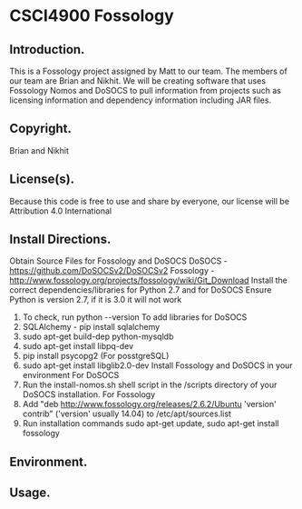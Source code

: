 # CSCI4900 Fossology
## Introduction.
This is a Fossology project assigned by Matt to our team. The members of our team are Brian and Nikhit. We will be creating software that uses Fossology Nomos and DoSOCS to pull information from projects such as licensing information and dependency information including JAR files.
## Copyright.
Brian and Nikhit
## License(s).
Because this code is free to use and share by everyone, our license will be Attribution 4.0 International
## Install Directions.
Obtain Source Files for Fossology and DoSOCS
DoSOCS - https://github.com/DoSOCSv2/DoSOCSv2
Fossology - http://www.fossology.org/projects/fossology/wiki/Git_Download
Install the correct dependencies/libraries for Python 2.7 and for DoSOCS
Ensure Python is version 2.7, if it is 3.0 it will not work
1. To check, run python --version
To add libraries for DoSOCS
1. SQLAlchemy - pip install sqlalchemy 
2. sudo apt-get build-dep python-mysqldb
3. sudo apt-get install libpq-dev 
4. pip install psycopg2 (For posstgreSQL)
5. sudo apt-get install libglib2.0-dev
Install Fossology and DoSOCS in your environment
For DoSOCS
1. Run the install-nomos.sh shell script in the /scripts directory of your DoSOCS installation.
For Fossology
1. Add "deb http://www.fossology.org/releases/2.6.2/Ubuntu 'version' contrib" ('version' usually 14.04) to /etc/apt/sources.list
2. Run installation commands sudo apt-get update, sudo apt-get install fossology
## Environment.

## Usage.
